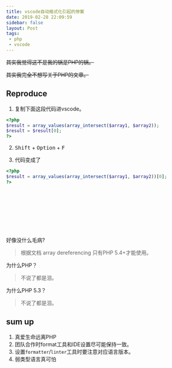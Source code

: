 ```yaml
---
title: vscode自动格式化引起的惨案
date: 2019-02-28 22:09:59
sidebar: false
layout: Post
tags:
 - php
 - vscode
---
```


<del>其实我觉得这不是我的锅是PHP的锅。</del>

<del>其实我完全不想写关于PHP的文章。</del>

<!-- more -->

## Reproduce

1. 复制下面这段代码进vscode。

```php
<?php
$result = array_values(array_intersect($array1, $array2));
$result = $result[0];
?>      
```

2. <kbd>Shift</kbd> + <kbd>Option</kbd> + <kbd>F</kbd>

3. 代码变成了

```php
<?php
$result = array_values(array_intersect($array1, $array2))[0];
?> 
```

&nbsp;

&nbsp;

&nbsp;

&nbsp;

好像没什么毛病?

> 根据文档 array dereferencing 只有PHP 5.4+才能使用。

为什么PHP？

> 不说了都是泪。

为什么PHP 5.3？

> 不说了都是泪。

## sum up

1. 真爱生命远离PHP
2. 团队合作时format工具和IDE设置尽可能保持一致。
3. 设置`formatter`/`linter`工具时要注意对应语言版本。
4. 弱类型语言真可怕
